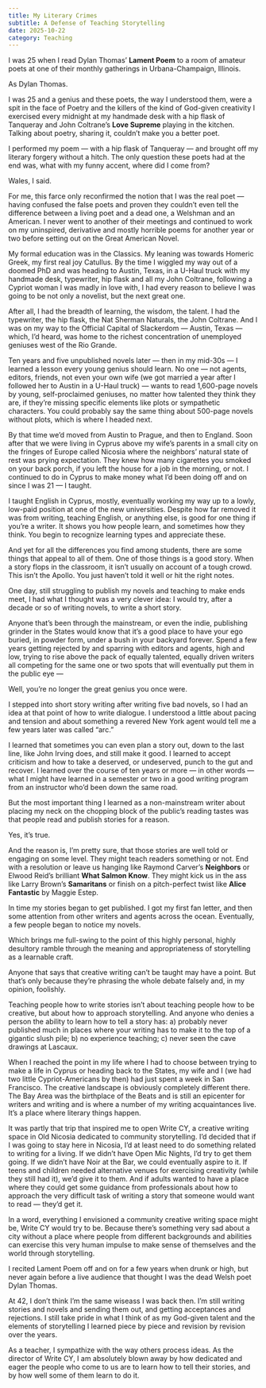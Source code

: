 ```yaml
---
title: My Literary Crimes
subtitle: A Defense of Teaching Storytelling
date: 2025-10-22
category: Teaching
---
```


I was 25 when I read Dylan Thomas’ **Lament Poem** to a room of amateur poets at one of their monthly gatherings in Urbana-Champaign, Illinois.

As Dylan Thomas.

I was 25 and a genius and these poets, the way I understood them, were a spit in the face of Poetry and the killers of the kind of God-given creativity I exercised every midnight at my handmade desk with a hip flask of Tanqueray and John Coltrane’s **Love Supreme** playing in the kitchen. Talking about poetry, sharing it, couldn’t make you a better poet.

I performed my poem — with a hip flask of Tanqueray — and brought off my literary forgery without a hitch. The only question these poets had at the end was, what with my funny accent, where did I come from?

Wales, I said.

For me, this farce only reconfirmed the notion that I was the real poet — having confused the false poets and proven they couldn’t even tell the difference between a living poet and a dead one, a Welshman and an American. I never went to another of their meetings and continued to work on my uninspired, derivative and mostly horrible poems for another year or two before setting out on the Great American Novel.

My formal education was in the Classics. My leaning was towards Homeric Greek, my first real joy Catullus. By the time I wiggled my way out of a doomed PhD and was heading to Austin, Texas, in a U-Haul truck with my handmade desk, typewriter, hip flask and all my John Coltrane, following a Cypriot woman I was madly in love with, I had every reason to believe I was going to be not only a novelist, but the next great one.

After all, I had the breadth of learning, the wisdom, the talent. I had the typewriter, the hip flask, the Nat Sherman Naturals, the John Coltrane. And I was on my way to the Official Capital of Slackerdom — Austin, Texas — which, I’d heard, was home to the richest concentration of unemployed geniuses west of the Rio Grande.

Ten years and five unpublished novels later — then in my mid-30s — I learned a lesson every young genius should learn. No one — not agents, editors, friends, not even your own wife (we got married a year after I followed her to Austin in a U-Haul truck) — wants to read 1,600-page novels by young, self-proclaimed geniuses, no matter how talented they think they are, if they’re missing specific elements like plots or sympathetic characters. You could probably say the same thing about 500-page novels without plots, which is where I headed next.

By that time we’d moved from Austin to Prague, and then to England. Soon after that we were living in Cyprus above my wife’s parents in a small city on the fringes of Europe called Nicosia where the neighbors’ natural state of rest was prying expectation. They knew how many cigarettes you smoked on your back porch, if you left the house for a job in the morning, or not. I continued to do in Cyprus to make money what I’d been doing off and on since I was 21 — I taught.

I taught English in Cyprus, mostly, eventually working my way up to a lowly, low-paid position at one of the new universities. Despite how far removed it was from writing, teaching English, or anything else, is good for one thing if you’re a writer. It shows you how people learn, and sometimes how they think. You begin to recognize learning types and appreciate these.

And yet for all the differences you find among students, there are some things that appeal to all of them. One of those things is a good story. When a story flops in the classroom, it isn’t usually on account of a tough crowd. This isn’t the Apollo. You just haven’t told it well or hit the right notes.

One day, still struggling to publish my novels and teaching to make ends meet, I had what I thought was a very clever idea: I would try, after a decade or so of writing novels, to write a short story.

Anyone that’s been through the mainstream, or even the indie, publishing grinder in the States would know that it’s a good place to have your ego buried, in powder form, under a bush in your backyard forever. Spend a few years getting rejected by and sparring with editors and agents, high and low, trying to rise above the pack of equally talented, equally driven writers all competing for the same one or two spots that will eventually put them in the public eye —

Well, you’re no longer the great genius you once were.

I stepped into short story writing after writing five bad novels, so I had an idea at that point of how to write dialogue. I understood a little about pacing and tension and about something a revered New York agent would tell me a few years later was called “arc.” 

I learned that sometimes you can even plan a story out, down to the last line, like John Irving does, and still make it good. I learned to accept criticism and how to take a deserved, or undeserved, punch to the gut and recover. I learned over the course of ten years or more — in other words — what I might have learned in a semester or two in a good writing program from an instructor who’d been down the same road.

But the most important thing I learned as a non-mainstream writer about placing my neck on the chopping block of the public’s reading tastes was that people read and publish stories for a reason.

Yes, it’s true.

And the reason is, I’m pretty sure, that those stories are well told or engaging on some level. They might teach readers something or not. End with a resolution or leave us hanging like Raymond Carver’s **Neighbors** or Elwood Reid’s brilliant **What Salmon Know**. They might kick us in the ass like Larry Brown’s **Samaritans** or finish on a pitch-perfect twist like **Alice Fantastic** by Maggie Estep.

In time my stories began to get published. I got my first fan letter, and then some attention from other writers and agents across the ocean. Eventually, a few people began to notice my novels.

Which brings me full-swing to the point of this highly personal, highly desultory ramble through the meaning and appropriateness of storytelling as a learnable craft.

Anyone that says that creative writing can’t be taught may have a point. But that’s only because they’re phrasing the whole debate falsely and, in my opinion, foolishly.

Teaching people how to write stories isn’t about teaching people how to be creative, but about how to approach storytelling. And anyone who denies a person the ability to learn how to tell a story has: a) probably never published much in places where your writing has to make it to the top of a gigantic slush pile; b) no experience teaching; c) never seen the cave drawings at Lascaux.

When I reached the point in my life where I had to choose between trying to make a life in Cyprus or heading back to the States, my wife and I (we had two little Cypriot-Americans by then) had just spent a week in San Francisco. The creative landscape is obviously completely different there. The Bay Area was the birthplace of the Beats and is still an epicenter for writers and writing and is where a number of my writing acquaintances live. It’s a place where literary things happen.

It was partly that trip that inspired me to open Write CY, a creative writing space in Old Nicosia dedicated to community storytelling. I’d decided that if I was going to stay here in Nicosia, I’d at least need to do something related to writing for a living. If we didn’t have Open Mic Nights, I’d try to get them going. If we didn’t have Noir at the Bar, we could eventually aspire to it. If teens and children needed alternative venues for exercising creativity (while they still had it), we’d give it to them. And if adults wanted to have a place where they could get some guidance from professionals about how to approach the very difficult task of writing a story that someone would want to read — they’d get it.

In a word, everything I envisioned a community creative writing space might be, Write CY would try to be. Because there’s something very sad about a city without a place where people from different backgrounds and abilities can exercise this very human impulse to make sense of themselves and the world through storytelling.

I recited Lament Poem off and on for a few years when drunk or high, but never again before a live audience that thought I was the dead Welsh poet Dylan Thomas.

At 42, I don’t think I’m the same wiseass I was back then. I’m still writing stories and novels and sending them out, and getting acceptances and rejections. I still take pride in what I think of as my God-given talent and the elements of storytelling I learned piece by piece and revision by revision over the years.

As a teacher, I sympathize with the way others process ideas. As the director of Write CY, I am absolutely blown away by how dedicated and eager the people who come to us are to learn how to tell their stories, and by how well some of them learn to do it.